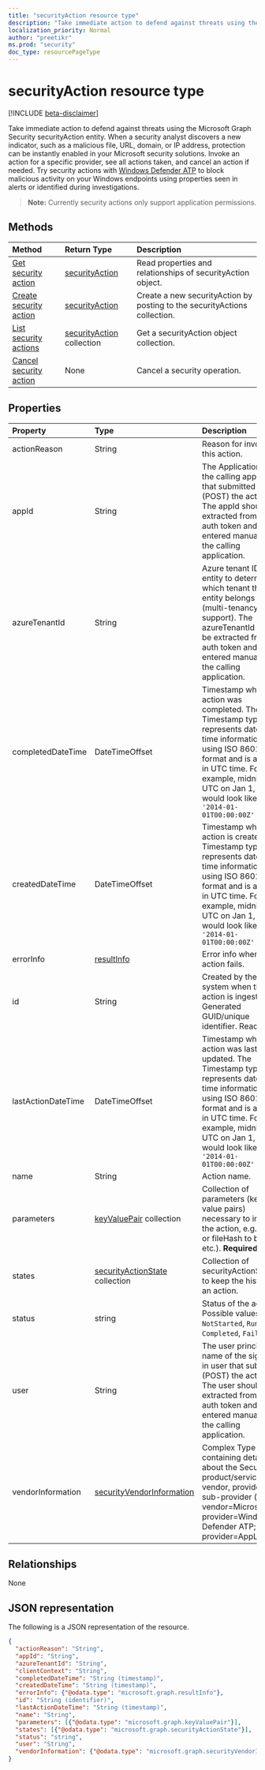 ```yaml
---
title: "securityAction resource type"
description: "Take immediate action to defend against threats using the Microsoft Graph Security securityAction entity. When a security analyst discovers a new indicator, such as a malicious file, URL, domain, or IP address, protection can be instantly enabled in your Microsoft security solutions. Invoke an action for a specific provider, see all actions taken, and cancel an action if needed. Try security actions with Windows Defender ATP (coming soon) to block malicious activity on your Windows endpoints using properties seen in alerts or identified during investigations."
localization_priority: Normal
author: "preetikr"
ms.prod: "security"
doc_type: resourcePageType
---
```


# securityAction resource type

[!INCLUDE [beta-disclaimer](../../includes/beta-disclaimer.md)]

Take immediate action to defend against threats using the Microsoft Graph Security securityAction entity. When a security analyst discovers a new indicator, such as a malicious file, URL, domain, or IP address, protection can be instantly enabled in your Microsoft security solutions. Invoke an action for a specific provider, see all actions taken, and cancel an action if needed. Try security actions with [Windows Defender ATP](https://docs.microsoft.com/windows/security/threat-protection/windows-defender-atp/windows-defender-advanced-threat-protection) to block malicious activity on your Windows endpoints using properties seen in alerts or identified during investigations.

  > **Note:** Currently security actions only support application permissions.

## Methods

| Method       | Return Type | Description |
|:-------------|:------------|:------------|
| [Get security action](../api/securityaction-get.md) | [securityAction](securityaction.md) | Read properties and relationships of securityAction object. |
| [Create security action](../api/securityactions-post.md) | [securityAction](securityaction.md) | Create a new securityAction by posting to the securityActions collection. |
| [List security actions](../api/securityactions-list.md) | [securityAction](securityaction.md) collection | Get a securityAction object collection. |
|[Cancel security action](../api/securityaction-cancelsecurityaction.md)|None|Cancel a security operation.|

## Properties

| Property     | Type        | Description |
|:-------------|:------------|:------------|
|actionReason|String|Reason for invoking this action.|
|appId|String|The Application ID of the calling application that submitted (POST) the action. The appId should be extracted from the auth token and not entered manually by the calling application.|
|azureTenantId|String|Azure tenant ID of the entity to determine which tenant the entity belongs to (multi-tenancy support). The azureTenantId should be extracted from the auth token and not entered manually by the calling application.|
|completedDateTime|DateTimeOffset|Timestamp when the action was completed. The Timestamp type represents date and time information using ISO 8601 format and is always in UTC time. For example, midnight UTC on Jan 1, 2014 would look like this: `'2014-01-01T00:00:00Z'`|
|createdDateTime|DateTimeOffset|Timestamp when the action is created. The Timestamp type represents date and time information using ISO 8601 format and is always in UTC time. For example, midnight UTC on Jan 1, 2014 would look like this: `'2014-01-01T00:00:00Z'`|
|errorInfo|[resultInfo](resultinfo.md)| Error info when the action fails.|
|id|String| Created by the system when the action is ingested. Generated GUID/unique identifier. Read-only.|
|lastActionDateTime|DateTimeOffset| Timestamp when this action was last updated. The Timestamp type represents date and time information using ISO 8601 format and is always in UTC time. For example, midnight UTC on Jan 1, 2014 would look like this: `'2014-01-01T00:00:00Z'`|
|name|String| Action name.|
|parameters|[keyValuePair](keyvaluepair.md) collection| Collection of parameters (key-value pairs) necessary to invoke the action, e.g. URL or fileHash to block, etc.). **Required**|
|states|[securityActionState](securityactionstate.md) collection|Collection of securityActionState to keep the history of an action.|
|status|string| Status of the action. Possible values are: `NotStarted`, `Running`, `Completed`, `Failed`.|
|user|String| The user principal name of the signed-in user that submitted  (POST) the action. The user should be extracted from the auth token and not entered manually by the calling application.|
|vendorInformation|[securityVendorInformation](securityvendorinformation.md)|Complex Type containing details about the Security product/service vendor, provider, and sub-provider (e.g. vendor=Microsoft; provider=Windows Defender ATP; sub-provider=AppLocker).|

## Relationships

None

## JSON representation

The following is a JSON representation of the resource.

<!-- {
  "blockType": "resource",
  "optionalProperties": [

  ],
  "@odata.type": "microsoft.graph.securityAction",
  "baseType": "",
  "keyProperty": "id"
}-->

```json
{
  "actionReason": "String",
  "appId": "String",
  "azureTenantId": "String",
  "clientContext": "String",
  "completedDateTime": "String (timestamp)",
  "createdDateTime": "String (timestamp)",
  "errorInfo": {"@odata.type": "microsoft.graph.resultInfo"},
  "id": "String (identifier)",
  "lastActionDateTime": "String (timestamp)",
  "name": "String",
  "parameters": [{"@odata.type": "microsoft.graph.keyValuePair"}],
  "states": [{"@odata.type": "microsoft.graph.securityActionState"}],
  "status": "string",
  "user": "String",
  "vendorInformation": {"@odata.type": "microsoft.graph.securityVendorInformation"}
}
```

<!-- uuid: 16cd6b66-4b1a-43a1-adaf-3a886856ed98
2019-02-04 14:57:30 UTC -->
<!-- {
  "type": "#page.annotation",
  "description": "securityAction resource",
  "keywords": "",
  "section": "documentation",
  "tocPath": ""
}-->